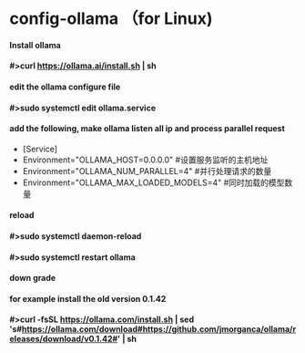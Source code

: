 # config-ollama （for Linux)

#### Install ollama
#### #>curl https://ollama.ai/install.sh | sh

#### edit the ollama configure file
#### #>sudo systemctl edit ollama.service

#### add the following, make ollama listen all ip and process parallel request
- [Service]
- Environment="OLLAMA_HOST=0.0.0.0" #设置服务监听的主机地址
- Environment="OLLAMA_NUM_PARALLEL=4" #并行处理请求的数量
- Environment="OLLAMA_MAX_LOADED_MODELS=4" #同时加载的模型数量

#### reload
#### #>sudo systemctl daemon-reload
#### #>sudo systemctl restart ollama

#### down grade
#### for example install the old version 0.1.42
#### #>curl -fsSL https://ollama.com/install.sh | sed 's#https://ollama.com/download#https://github.com/jmorganca/ollama/releases/download/v0.1.42#' | sh
